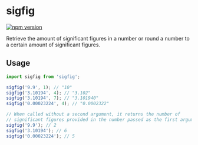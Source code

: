 # sigfig

[![npm version](https://img.shields.io/npm/v/sigfig)](https://npmjs.com/package/sigfig)

Retrieve the amount of significant figures in a number or round a number to a certain amount of significant figures.

## Usage

```javascript
import sigfig from 'sigfig';

sigfig('9.9', 1); // "10"
sigfig('3.10194', 4); // "3.102"
sigfig('3.10194', 7); // "3.101940"
sigfig('0.00023224', 4); // "0.0002322"

// When called without a second argument, it returns the number of
// significant figures provided in the number passed as the first argument:
sigfig('9.9'); // 2
sigfig('3.10194'); // 6
sigfig('0.00023224'); // 5
```
